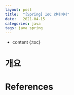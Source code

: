 ```yaml
---
layout: post
title:  "[Spring] IoC 컨테이너"
date:   2021-04-15
categories: java
tags: java spring
---
```


* content
{:toc}

# 개요

# References


